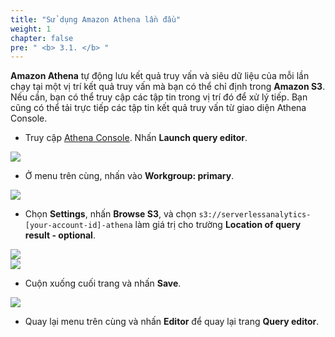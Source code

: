 ```yaml
---
title: "Sử dụng Amazon Athena lần đầu"
weight: 1
chapter: false
pre: " <b> 3.1. </b> "
---
```


**Amazon Athena** tự động lưu kết quả truy vấn và siêu dữ liệu của mỗi lần chạy tại một vị trí kết quả truy vấn mà bạn có thể chỉ định trong **Amazon S3**. Nếu cần, bạn có thể truy cập các tập tin trong vị trí đó để xử lý tiếp. Bạn cũng có thể tải trực tiếp các tập tin kết quả truy vấn từ giao diện Athena Console.

- Truy cập [Athena Console](https://ap-southeast-1.console.aws.amazon.com/athena/home?region=ap-southeast-1#/landing-page). Nhấn **Launch query editor**.

![](../../images/3.exploring/1.png)

- Ở menu trên cùng, nhấn vào **Workgroup: primary**.

![](../../images/3.exploring/2.png)

- Chọn **Settings**, nhấn **Browse S3**, và chọn `s3://serverlessanalytics-[your-account-id]-athena` làm giá trị cho trường **Location of query result - optional**.

![](../../images/3.exploring/3.png)  
![](../../images/3.exploring/4.png)

- Cuộn xuống cuối trang và nhấn **Save**.

![](../../images/3.exploring/5.png)

- Quay lại menu trên cùng và nhấn **Editor** để quay lại trang **Query editor**.
